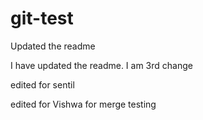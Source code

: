 # git-test

Updated the readme

I have updated the readme. I am 3rd change

edited for sentil


edited for Vishwa for merge testing

